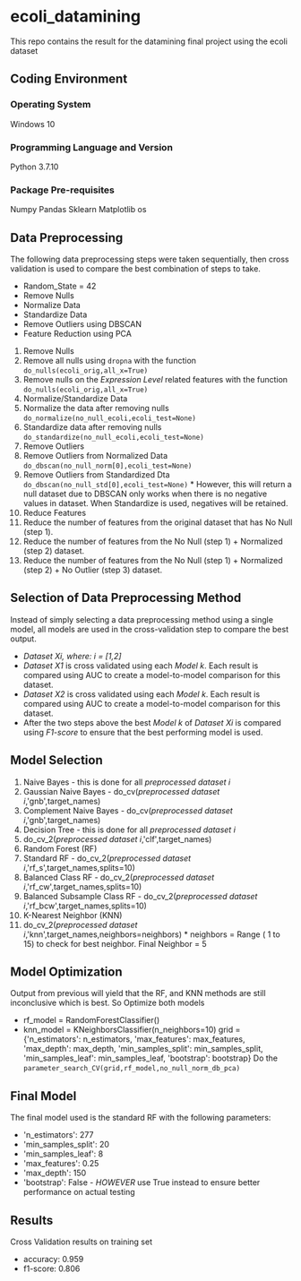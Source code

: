 # ecoli_datamining
This repo contains the result for the datamining final project using the ecoli dataset

## Coding Environment
### Operating System
Windows 10

### Programming Language and Version
Python 3.7.10

### Package Pre-requisites
Numpy
Pandas
Sklearn
Matplotlib
os


## Data Preprocessing
The following data preprocessing steps were taken sequentially, then cross validation is used to compare the best combination of steps to take.
* Random_State = 42
* Remove Nulls
* Normalize Data
* Standardize Data
* Remove Outliers using DBSCAN
* Feature Reduction using PCA

1. Remove Nulls
  1. Remove all nulls using `dropna` with  the function `do_nulls(ecoli_orig,all_x=True)`
  2. Remove nulls on the _Expression Level_ related features with the function `do_nulls(ecoli_orig,all_x=True)`
2. Normalize/Standardize Data
  1. Normalize the data after removing nulls `do_normalize(no_null_ecoli,ecoli_test=None)`
  2. Standardize data after removing nulls `do_standardize(no_null_ecoli,ecoli_test=None)`
3. Remove Outliers
  1. Remove Outliers from Normalized Data `do_dbscan(no_null_norm[0],ecoli_test=None)`
  2. Remove Outliers from Standardized Dta `do_dbscan(no_null_std[0],ecoli_test=None)`
    * However, this will return a null dataset due to DBSCAN only works when there is no negative values in dataset. When Standardize is used, negatives will be retained.
4. Reduce Features
  1. Reduce the number of features from the original dataset that has No Null (step 1).
  2. Reduce the number of features from the No Null (step 1) + Normalized (step 2) dataset.
  3. Reduce the number of features from the No Null (step 1) + Normalized (step 2) + No Outlier (step 3) dataset.
 
## Selection of Data Preprocessing Method
Instead of simply selecting a data preprocessing method using a single model, all models are used in the cross-validation step to compare the best output.
* _Dataset Xi, where: i = [1,2]_
* _Dataset X1_ is cross validated using each _Model k_. Each result is compared using AUC to create a model-to-model comparison for this dataset.
* _Dataset X2_ is cross validated using each _Model k_. Each result is compared using AUC to create a model-to-model comparison for this dataset.
* After the two steps above the best _Model k_ of _Dataset Xi_ is compared using _F1-score_ to ensure that the best performing model is used.

## Model Selection
1. Naive Bayes - this is done for all _preprocessed dataset i_
  1. Gaussian Naive Bayes - do_cv(_preprocessed dataset i_,'gnb',target_names)
  2. Complement Naive Bayes - do_cv(_preprocessed dataset i_,'gnb',target_names)
2. Decision Tree - this is done for all _preprocessed dataset i_
  1. do_cv_2(_preprocessed dataset i_,'clf',target_names)
3. Random Forest (RF)
  1. Standard RF - do_cv_2(_preprocessed dataset i_,'rf_s',target_names,splits=10)
  2. Balanced Class RF - do_cv_2(_preprocessed dataset i_,'rf_cw',target_names,splits=10)
  3. Balanced Subsample Class RF - do_cv_2(_preprocessed dataset i_,'rf_bcw',target_names,splits=10)
4. K-Nearest Neighbor (KNN)
  1. do_cv_2(_preprocessed dataset i_,'knn',target_names,neighbors=neighbors)
    * neighbors = Range ( 1 to 15) to check for best neighbor. Final Neighbor = 5


## Model Optimization
Output from previous will yield that the RF, and KNN methods are still inconclusive which is best. So Optimize both models
* rf_model = RandomForestClassifier()
* knn_model = KNeighborsClassifier(n_neighbors=10)
grid = {'n_estimators': n_estimators,
        'max_features': max_features,
        'max_depth': max_depth,
        'min_samples_split': min_samples_split,
        'min_samples_leaf': min_samples_leaf,
        'bootstrap': bootstrap}
Do the `parameter_search_CV(grid,rf_model,no_null_norm_db_pca)`

## Final Model
The final model used is the standard RF with the following parameters:
* 'n_estimators': 277
* 'min_samples_split': 20
* 'min_samples_leaf': 8
* 'max_features': 0.25
* 'max_depth': 150
* 'bootstrap': False - *HOWEVER* use True instead to ensure better performance on actual testing

## Results
Cross Validation results on training set
* accuracy: 0.959
* f1-score: 0.806
